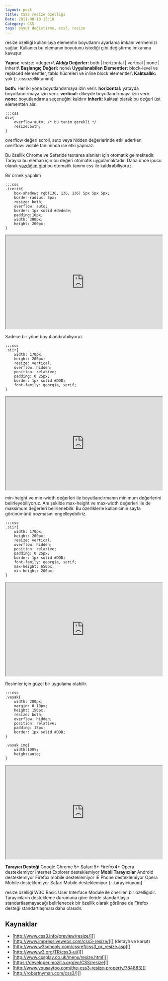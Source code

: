 ```yaml
---
layout: post
title: CSS3 resize özelliği
Date: 2011-08-10 13:18
Category: CSS
tags: boyut değiştirme, css3, resize
---
```


resize özelliği kullanıcıya elementin boyutlarını ayarlama imkanı
vermemizi sağlar. Kullanıcı bu elemanın boyutunu istediği gibi
değiştirme imkanına kavuşur

**Yapısı:** resize: <deger\>\\
**Aldığı Değerler:** both | horizontal | vertical | none | inherit\\
**Başlangıç Değeri:** none\\
**Uygulanabilen Elementler:** block-level ve replaced elementler, tablo
hücreleri ve inline block elementler\\
**Kalıtsallık:** yok
{: .cssozelliktanimi}

**both:** Her iki yöne boyutlandırmaya izin verir.
**horizontal:** yatayda boyutlandırmaya izin verir.
**vertical:** dikeyde boyutlandırmaya izin verir.
**none:** boyutlandırma seçeneğini kaldırır
**inherit:** kalıtsal olarak bu değeri üst elementten alır.

	:::css
	div{
		overflow:auto; /* bu tanim gerekli */
		resize:both;
	}

overflow değeri scroll, auto veya hidden değerlerinde etki ederken
overflow: visible tanımında ise etki yapmaz.

Bu özellik Chrome ve Safaride textarea alanları için otomatik
gelmektedir. Tarayıcı bu eleman için bu değeri otomatik uygulamaktadır.
Daha önce ipucu olarak [yazdığım gibi][] bu otomatik tanımı css ile
kaldırabiliyoruz.

Bir örnek yapalım

	:::css
	.icerik{
	    box-shadow: rgb(136, 136, 136) 5px 5px 5px;
	    border-radius: 5px;
	    resize: both;
	    overflow: auto;
	    border: 1px solid #dedede;
	    padding:10px;
	    width: 300px;
	    height: 200px;
	}

<iframe style="width: 100%; height: 300px" src="http://jsfiddle.net/fatihhayri/aDnP6/3/embedded/result,css,html"></iframe>

Sadece bir yöne boyutlandırabiliyoruz

	:::css
	.siir{
	    width: 170px;
	    height: 200px;
	    resize: vertical;
	    overflow: hidden;
	    position: relative;
	    padding: 0 25px;
	    border: 1px solid #DDD;
	    font-family: georgia, serif;
	}

<iframe style="width: 100%; height: 300px" src="http://jsfiddle.net/fatihhayri/k2wHc/2/embedded/result,css,html"></iframe>

min-height ve min-width değerleri ile boyutlandırmanın minimum
değerlerini belirleyebiliyoruz. Anı şekilde max-height ve max-width
değerleri ile de maksimum değerleri belirlenebilir. Bu özelliklerle
kullanıcının sayfa görünümünü bozmasını engelleyebiliriz.

	:::css
	.siir{
	    width: 170px;
	    height: 200px;
	    resize: vertical;
	    overflow: hidden;
	    position: relative;
	    padding: 0 25px;
	    border: 1px solid #DDD;
	    font-family: georgia, serif;
	    max-height: 650px;
	    min-height: 200px;
	}

<iframe style="width: 100%; height: 300px" src="http://jsfiddle.net/fatihhayri/yLZDQ/embedded/result,css,html"></iframe>

Resimler için güzel bir uygulama olabilir.

	:::css
	.vasak{
		width: 200px;
		margin: 0 10px;
		height: 150px;
		resize: both;
		overflow: hidden;
		position: relative;
		padding: 15px;
		border: 1px solid #DDD;
	}

	.vasak img{
		width:100%;
		height:auto;
	}

<iframe style="width: 100%; height: 300px" src="http://jsfiddle.net/fatihhayri/Xk3Gr/8/embedded/result,css,html"></iframe>

**Tarayıcı Desteği**
Google Chrome 5+
Safari 5+
Firefox4+
Opera desteklemiyor
İnternet Explorer desteklemiyor
**Mobil Tarayıcılar**
Android desteklemiyor
Firefox mobile desteklemiyor
IE Phone desteklemiyor
Opera Mobile desteklemiyor
Safari Mobile desteklemiyor
{: .tarayiciuyum}

resize özelliği W3C Basic User Interface Module ile önerilen bir
özelliğidir. Tarayıcıların destekleme durumuna göre ileride
standartlaşıp standartlaşmayacağı belirlenecek bir özellik olarak
görünse de Firefox desteği standartlaşması daha olasıdır.

## Kaynaklar

-   [http://www.css3.info/preview/resize/][]
-   [http://www.impressivewebs.com/css3-resize/][] (detaylı ve karşıt)
-   [http://www.w3schools.com/cssref/css3_pr_resize.asp][]
-   [http://www.w3.org/TR/css3-ui/][]
-   [http://www.cssplay.co.uk/menu/resize.html][]
-   [https://developer.mozilla.org/en/CSS/resize][]
-   [http://www.yousaytoo.com/the-css3-resize-property/784883][]
-   [http://robertnyman.com/css3/][]

  [yazdığım gibi]: http://www.fatihhayrioglu.com/css-ipucu-27-chrome-ve-safaride-textarea-genisletme-islevini-kaldirma/
  [http://www.css3.info/preview/resize/]: http://www.css3.info/preview/resize/
  [http://www.impressivewebs.com/css3-resize/]: http://www.impressivewebs.com/css3-resize/
  [http://www.w3schools.com/cssref/css3_pr_resize.asp]: http://www.w3schools.com/cssref/css3_pr_resize.asp
  [http://www.w3.org/TR/css3-ui/]: http://www.w3.org/TR/css3-ui/
  [http://www.cssplay.co.uk/menu/resize.html]: http://www.cssplay.co.uk/menu/resize.html
  [https://developer.mozilla.org/en/CSS/resize]: https://developer.mozilla.org/en/CSS/resize
  [http://www.yousaytoo.com/the-css3-resize-property/784883]: http://www.yousaytoo.com/the-css3-resize-property/784883
  [http://robertnyman.com/css3/]: http://robertnyman.com/css3/
